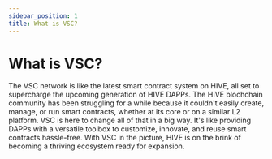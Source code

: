 ```yaml
---
sidebar_position: 1
title: What is VSC?
---
```


# What is VSC?

The VSC network is like the latest smart contract system on HIVE, all set to supercharge the upcoming generation of HIVE DAPPs. The HIVE blochchain community has been struggling for a while because it couldn't easily create, manage, or run smart contracts, whether at its core or on a similar L2 platform. VSC is here to change all of that in a big way. It's like providing DAPPs with a versatile toolbox to customize, innovate, and reuse smart contracts hassle-free. With VSC in the picture, HIVE is on the brink of becoming a thriving ecosystem ready for expansion.  
